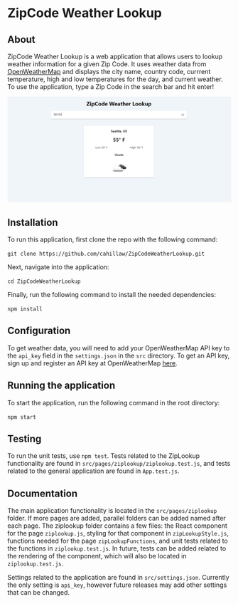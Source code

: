 # ZipCode Weather Lookup

## About

ZipCode Weather Lookup is a web application that allows users to lookup weather information for a given Zip Code. It uses weather data from [OpenWeatherMap](https://openweathermap.org) and displays the city name, country code, currrent temperature, high and low temperatures for the day, and current weather. To use the application, type a Zip Code in the search bar and hit enter!

![ZipCode Weather Lookup](https://raw.githubusercontent.com/cahillaw/ZipCodeWeatherLookup/master/public/weatherlookup.PNG)

## Installation 
To run this application, first clone the repo with the following command:

`git clone https://github.com/cahillaw/ZipCodeWeatherLookup.git`

Next, navigate into the application:

`cd ZipCodeWeatherLookup`

Finally, run the following command to install the needed dependencies:

`npm install`

## Configuration

To get weather data, you will need to add your OpenWeatherMap API key to the `api_key` field in the `settings.json` in the `src` directory. To get an API key, sign up and register an API key at OpenWeatherMap [here](https://home.openweathermap.org/users/sign_up).


## Running the application

To start the application, run the following command in the root directory:

`npm start`

## Testing

To run the unit tests, use `npm test`. Tests related to the ZipLookup functionality are found in `src/pages/ziplookup/ziplookup.test.js`, and tests related to the general application are found in `App.test.js`.

## Documentation

The main application functionality is located in the `src/pages/ziplookup` folder. If more pages are added, parallel folders can be added named after each page. The ziplookup folder contains a few files: the React component for the page `ziplookup.js`, styling for that component in `zipLookupStyle.js`, functions needed for the page `zipLookupFunctions`, and unit tests related to the functions in `ziplookup.test.js`. In future, tests can be added related to the rendering of the component, which will also be located in `ziplookup.test.js`.

Settings related to the application are found in `src/settings.json`. Currently the only setting is `api_key`, however future releases may add other settings that can be changed.

